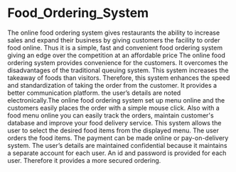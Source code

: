 # Food_Ordering_System
The online food ordering system gives restaurants the ability to increase sales and expand their business by giving customers the facility to order 
food online. Thus it is a simple, fast and convenient food ordering system giving an edge over the competition at an affordable price
The online food ordering system provides convenience for the customers. It overcomes the disadvantages of the traditional queuing system. This system 
increases the takeaway of foods than visitors. Therefore, this system enhances the speed and standardization of taking the order from the customer. It provides 
a better communication platform. the user’s details are noted electronically.The online food ordering system set up menu online and the customers easily 
places the order with a simple mouse click. Also with a food menu online you can easily track the orders, maintain customer's database and improve your food 
delivery service. This system allows the user to select the desired food items from the displayed menu. The user orders the food items. The payment can be 
made online or pay-on-delivery system. The user’s details are maintained confidential because it maintains a separate account for each user. An id and 
password is provided for each user. Therefore it provides a more secured ordering.

